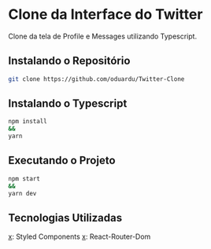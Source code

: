 # Clone da Interface do Twitter

Clone da tela de Profile e Messages utilizando Typescript.

## Instalando o Repositório

```bash
git clone https://github.com/oduardu/Twitter-Clone
```

## Instalando o Typescript

```bash
npm install
&&
yarn 
```

## Executando o Projeto

```bash
npm start 
&&
yarn dev
```

## Tecnologias Utilizadas

 [x]: TypeScript
 [x]: ReactJS
 [x]: Styled Components
 [x]: React-Router-Dom

 